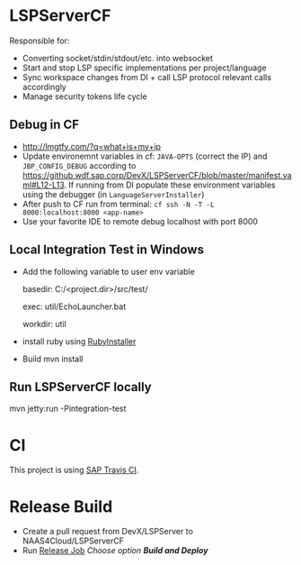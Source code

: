 # LSPServerCF
Responsible for:
- Converting socket/stdin/stdout/etc. into websocket
- Start and stop LSP specific implementations per project/language
- Sync workspace changes from DI + call LSP protocol relevant calls accordingly
- Manage security tokens life cycle 

## Debug in CF

- http://lmgtfy.com/?q=what+is+my+ip
- Update environemnt variables in cf: `JAVA-OPTS` (correct the IP) and `JBP_CONFIG_DEBUG` according to https://github.wdf.sap.corp/DevX/LSPServerCF/blob/master/manifest.yaml#L12-L13. If running from DI populate these environment variables using the debugger (in `LanguageServerInstaller`)
- After push to CF run from terminal: `cf ssh -N -T -L 8000:localhost:8000 <app-name>`
- Use your favorite IDE to remote debug localhost with port 8000


## Local Integration Test in Windows
* Add the following variable to user env variable

  basedir: C:/<project.dir>/src/test/
  
  exec: util/EchoLauncher.bat
  
  workdir: util

* install ruby using [RubyInstaller](https://rubyinstaller.org/downloads/)

* Build
  mvn install
  
## Run LSPServerCF locally
  mvn jetty:run -Pintegration-test

# CI
This project is using [SAP Travis CI](https://travis-ci.mo.sap.corp/DevX/LSPServerCF).

# Release Build
* Create a pull request from DevX/LSPServer to NAAS4Cloud/LSPServerCF
* Run [Release Job](https://xmake-dev.wdf.sap.corp:8443/job/NAAS4Cloud-LSPServerCF-OD-linuxx86_64_indirectshipment/) 
 *Choose option **Build and Deploy***
